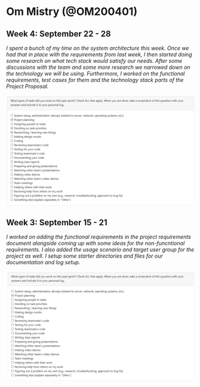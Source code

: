 # Om Mistry (@OM200401)

## Week 4: September 22 - 28

*I spent a bunch of my time on the system architecture this week. Once we had that in place with the requirements from last week, I then started doing some research on what tech stack would satisfy our needs. After some discussions with the team and some more research we narrowed down on the technology we will be using. Furthermore, I worked on the functional requirements, test cases for them and the technology stack parts of the Project Proposal.*

![Tasks Completed](./assets/omistry_Week4.png)

## Week 3: September 15 - 21 

*I worked on adding the functional requirements in the project requirements document alongside coming up with some ideas for the non-funcntional requirements. I also added the usage scenario and target user group for the project as well. I setup some starter directories and files for our documentation and log setup.*

![Tasks Completed](./assets/omistry.png)